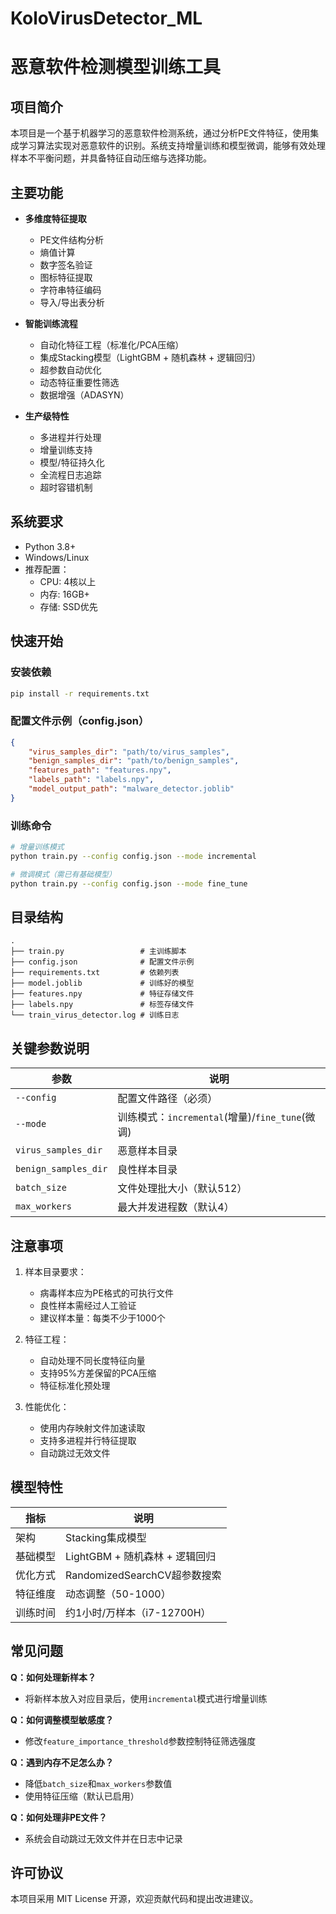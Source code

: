 # KoloVirusDetector_ML

# 恶意软件检测模型训练工具

## 项目简介
本项目是一个基于机器学习的恶意软件检测系统，通过分析PE文件特征，使用集成学习算法实现对恶意软件的识别。系统支持增量训练和模型微调，能够有效处理样本不平衡问题，并具备特征自动压缩与选择功能。

## 主要功能
- **多维度特征提取**
  - PE文件结构分析
  - 熵值计算
  - 数字签名验证
  - 图标特征提取
  - 字符串特征编码
  - 导入/导出表分析

- **智能训练流程**
  - 自动化特征工程（标准化/PCA压缩）
  - 集成Stacking模型（LightGBM + 随机森林 + 逻辑回归）
  - 超参数自动优化
  - 动态特征重要性筛选
  - 数据增强（ADASYN）

- **生产级特性**
  - 多进程并行处理
  - 增量训练支持
  - 模型/特征持久化
  - 全流程日志追踪
  - 超时容错机制

## 系统要求
- Python 3.8+
- Windows/Linux
- 推荐配置：
  - CPU: 4核以上
  - 内存: 16GB+
  - 存储: SSD优先

## 快速开始

### 安装依赖
```bash
pip install -r requirements.txt
```

### 配置文件示例（config.json）
```json
{
    "virus_samples_dir": "path/to/virus_samples",
    "benign_samples_dir": "path/to/benign_samples",
    "features_path": "features.npy",
    "labels_path": "labels.npy",
    "model_output_path": "malware_detector.joblib"
}
```

### 训练命令
```bash
# 增量训练模式
python train.py --config config.json --mode incremental

# 微调模式（需已有基础模型）
python train.py --config config.json --mode fine_tune
```

## 目录结构
```
.
├── train.py                 # 主训练脚本
├── config.json              # 配置文件示例
├── requirements.txt         # 依赖列表
├── model.joblib             # 训练好的模型
├── features.npy             # 特征存储文件
├── labels.npy               # 标签存储文件
└── train_virus_detector.log # 训练日志
```

## 关键参数说明
| 参数 | 说明 |
|------|------|
| `--config` | 配置文件路径（必须） |
| `--mode` | 训练模式：`incremental`(增量)/`fine_tune`(微调) |
| `virus_samples_dir` | 恶意样本目录 |
| `benign_samples_dir` | 良性样本目录 |
| `batch_size` | 文件处理批大小（默认512） |
| `max_workers` | 最大并发进程数（默认4） |

## 注意事项
1. 样本目录要求：
   - 病毒样本应为PE格式的可执行文件
   - 良性样本需经过人工验证
   - 建议样本量：每类不少于1000个

2. 特征工程：
   - 自动处理不同长度特征向量
   - 支持95%方差保留的PCA压缩
   - 特征标准化预处理

3. 性能优化：
   - 使用内存映射文件加速读取
   - 支持多进程并行特征提取
   - 自动跳过无效文件

## 模型特性
| 指标 | 说明 |
|------|------|
| 架构 | Stacking集成模型 |
| 基础模型 | LightGBM + 随机森林 + 逻辑回归 |
| 优化方式 | RandomizedSearchCV超参数搜索 |
| 特征维度 | 动态调整（50-1000） |
| 训练时间 | 约1小时/万样本（i7-12700H） |

## 常见问题
**Q：如何处理新样本？**
- 将新样本放入对应目录后，使用`incremental`模式进行增量训练

**Q：如何调整模型敏感度？**
- 修改`feature_importance_threshold`参数控制特征筛选强度

**Q：遇到内存不足怎么办？**
- 降低`batch_size`和`max_workers`参数值
- 使用特征压缩（默认已启用）

**Q：如何处理非PE文件？**
- 系统会自动跳过无效文件并在日志中记录

## 许可协议
本项目采用 MIT License 开源，欢迎贡献代码和提出改进建议。
